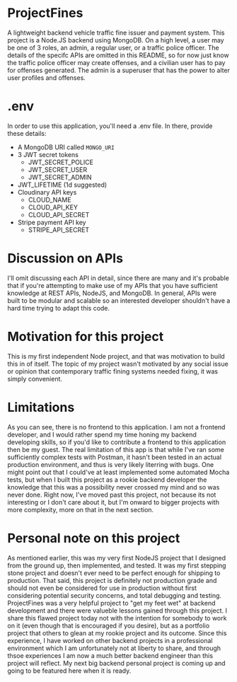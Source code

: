 # ProjectFines
A lightweight backend vehicle traffic fine issuer and payment system. This project is a Node.JS backend using MongoDB. On a high level, a user may be one of 3 roles, an admin, a regular user, or a traffic police officer. The details of the specifc APIs are omitted in this README, so for now just know the traffic police officer may create offenses, and a civilian user has to pay for offenses generated. The admin is a superuser that has the power to alter user profiles and offenses.

# .env
In order to use this application, you'll need a .env file. In there, provide these details:
- A MongoDB URI called `MONGO_URI`
- 3 JWT secret tokens
  - JWT_SECRET_POLICE
  - JWT_SECRET_USER
  - JWT_SECRET_ADMIN
- JWT_LIFETIME (1d suggested)
- Cloudinary API keys
  - CLOUD_NAME
  - CLOUD_API_KEY
  - CLOUD_API_SECRET
- Stripe payment API key
  - STRIPE_API_SECRET
  
# Discussion on APIs
I'll omit discussing each API in detail, since there are many and it's probable that if you're attempting to make use of my APIs that you have sufficient knowledge at REST APIs, NodeJS, and MongoDB. In general, APIs were built to be modular and scalable so an interested developer shouldn't have a hard time trying to adapt this code.

# Motivation for this project
This is my first independent Node project, and that was motivation to build this in of itself. The topic of my project wasn't motivated by any social issue or opinion that contemporary traffic fining systems needed fixing, it was simply convenient. 

# Limitations
As you can see, there is no frontend to this application. I am not a frontend developer, and I would rather spend my time honing my backend developing skills, so if you'd like to contribute a frontend to this application then be my guest. The real limitation of this app is that while I've ran some sufficiently complex tests with Postman, it hasn't been tested in an actual production environment, and thus is very likely literring with bugs. One might point out that I could've at least implemented some automated Mocha tests, but when I built this project as a rookie backend developer the knowledge that this was a possibility never crossed my mind and so was never done. Right now, I've moved past this project, not because its not interesting or I don't care about it, but I'm onward to bigger projects with more complexity, more on that in the next section. 

# Personal note on this project
As mentioned earlier, this was my very first NodeJS project that I designed from the ground up, then implemented, and tested. It was my first stepping stone project and doesn't ever need to be perfect enough for shipping to production. That said, this project is definitely not production grade and should not even be considered for use in production without first considering potential security concerns, and total debugging and testing. ProjectFines was a very helpful project to "get my feet wet" at backend development and there were valueble lessons gained through this project. I share this flawed project today not with the intention for somebody to work on it (even though that is encouraged if you desire), but as a portfolio project that others to glean at my rookie project and its outcome. Since this experience, I have worked on other backend projects in a professional environment which I am unfortunately not at liberty to share, and through thsoe experiences I am now a much better backend engineer than this project will reflect. My next big backend personal project is coming up and going to be featured here when it is ready.
